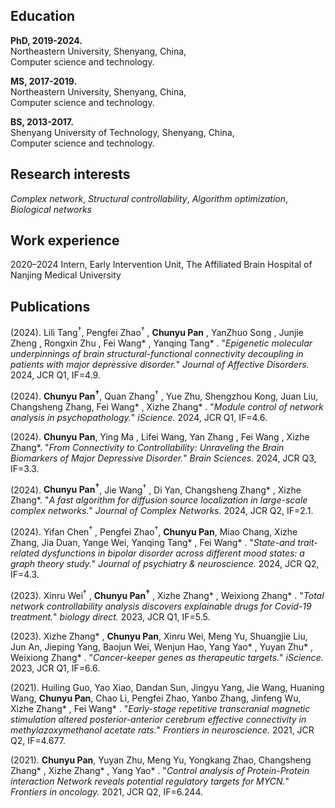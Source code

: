 

## Education
**PhD, 2019-2024.**<br>
Northeastern University, Shenyang, China,<br>
Computer science and technology.

**MS, 2017-2019.**<br>
Northeastern University, Shenyang, China,<br>
Computer science and technology.

**BS, 2013-2017.**<br>
Shenyang University of Technology, Shenyang, China,<br>
Computer science and technology. 
## Research interests
_Complex network_, _Structural controllability_, _Algorithm optimization_, _Biological networks_

## Work experience
2020–2024  Intern, Early Intervention Unit, The Affiliated Brain Hospital of Nanjing Medical University

## Publications
(2024). Lili Tang<sup>†</sup>, Pengfei Zhao<sup>†</sup> , **Chunyu Pan** , YanZhuo Song , Junjie Zheng , Rongxin Zhu , Fei Wang* , Yanqing Tang* . "_Epigenetic molecular underpinnings of brain structural-functional connectivity decoupling in patients with major depressive disorder._"  _Journal of Affective Disorders._ 2024, JCR Q1, IF=4.9.

(2024). **Chunyu Pan<sup>†</sup>**, Quan Zhang<sup>†</sup> , Yue Zhu, Shengzhou Kong, Juan Liu, Changsheng Zhang, Fei Wang* , Xizhe Zhang* . "_Module control of network analysis in psychopathology._"  _iScience._ 2024, JCR Q1, IF=4.6.

(2024). **Chunyu Pan**, Ying Ma , Lifei Wang, Yan Zhang , Fei Wang , Xizhe Zhang*. "_From Connectivity to Controllability: Unraveling the Brain Biomarkers of Major Depressive Disorder._"  _Brain Sciences._ 2024, JCR Q3, IF=3.3.

(2024). **Chunyu Pan<sup>†</sup>**, Jie Wang<sup>†</sup> , Di Yan, Changsheng Zhang* , Xizhe Zhang*. "_A fast algorithm for diffusion source localization in large-scale complex networks._"  _Journal of Complex Networks._ 2024, JCR Q2, IF=2.1.

(2024). Yifan Chen<sup>†</sup> , Pengfei Zhao<sup>†</sup>, **Chunyu Pan**, Miao Chang, Xizhe Zhang, Jia Duan, Yange Wei, Yanqing Tang* , Fei Wang* . "_State-and trait-related dysfunctions in bipolar disorder across different mood states: a graph theory study._" _Journal of psychiatry & neuroscience._ 2024, JCR Q2, IF=4.3.

(2023). Xinru Wei<sup>†</sup> , **Chunyu Pan<sup>†</sup>** , Xizhe Zhang* , Weixiong Zhang* . "_Total network controllability analysis discovers explainable drugs for Covid-19 treatment._" _biology direct._ 2023, JCR Q1, IF=5.5.

(2023). Xizhe Zhang* , **Chunyu Pan**, Xinru Wei, Meng Yu, Shuangjie Liu, Jun An, Jieping Yang, Baojun Wei, Wenjun Hao, Yang Yao* , Yuyan Zhu* , Weixiong Zhang* . "_Cancer-keeper genes as therapeutic targets._" _iScience._ 2023, JCR Q1, IF=6.6.

(2021). Huiling Guo, Yao Xiao, Dandan Sun, Jingyu Yang, Jie Wang, Huaning Wang, **Chunyu Pan**, Chao Li, Pengfei Zhao, Yanbo Zhang, Jinfeng Wu, Xizhe Zhang* , Fei Wang* . "_Early-stage repetitive transcranial magnetic stimulation altered posterior-anterior cerebrum effective connectivity in methylazoxymethanol acetate rats._" _Frontiers in neuroscience._ 2021, JCR Q2, IF=4.677.

(2021). **Chunyu Pan**, Yuyan Zhu, Meng Yu, Yongkang Zhao, Changsheng Zhang* , Xizhe Zhang* , Yang Yao* . "_Control analysis of Protein-Protein interaction Network reveals potential regulatory targets for MYCN._"
_Frontiers in oncology._ 2021, JCR Q2, IF=6.244.
